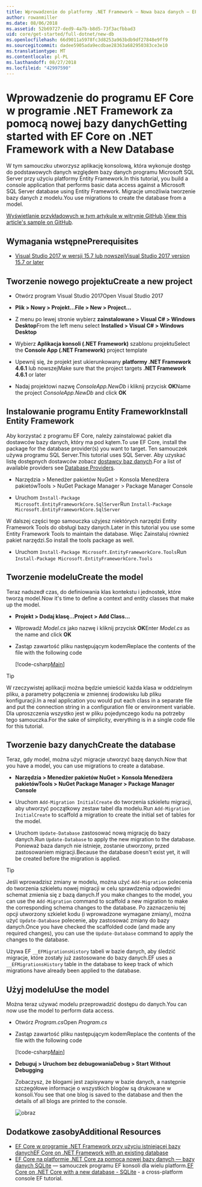```yaml
---
title: Wprowadzenie do platformy .NET Framework — Nowa baza danych — EF Core
author: rowanmiller
ms.date: 08/06/2018
ms.assetid: 52b69727-ded9-4a7b-b8d5-73f3acfbbad3
uid: core/get-started/full-dotnet/new-db
ms.openlocfilehash: 66d9011a5978fc3d8253a963bdb9df27848e9ff9
ms.sourcegitcommit: dadee5905ada9ecdbae28363a682950383ce3e10
ms.translationtype: MT
ms.contentlocale: pl-PL
ms.lasthandoff: 08/27/2018
ms.locfileid: "42997590"
---
```

# <a name="getting-started-with-ef-core-on-net-framework-with-a-new-database"></a><span data-ttu-id="154d2-102">Wprowadzenie do programu EF Core w programie .NET Framework za pomocą nowej bazy danych</span><span class="sxs-lookup"><span data-stu-id="154d2-102">Getting started with EF Core on .NET Framework with a New Database</span></span>

<span data-ttu-id="154d2-103">W tym samouczku utworzysz aplikację konsolową, która wykonuje dostęp do podstawowych danych względem bazy danych programu Microsoft SQL Server przy użyciu platformy Entity Framework.</span><span class="sxs-lookup"><span data-stu-id="154d2-103">In this tutorial, you build a console application that performs basic data access against a Microsoft SQL Server database using Entity Framework.</span></span> <span data-ttu-id="154d2-104">Migracje umożliwia tworzenie bazy danych z modelu.</span><span class="sxs-lookup"><span data-stu-id="154d2-104">You use migrations to create the database from a model.</span></span>

<span data-ttu-id="154d2-105">[Wyświetlanie przykładowych w tym artykule w witrynie GitHub](https://github.com/aspnet/EntityFramework.Docs/tree/master/samples/core/GetStarted/FullNet/ConsoleApp.NewDb).</span><span class="sxs-lookup"><span data-stu-id="154d2-105">[View this article's sample on GitHub](https://github.com/aspnet/EntityFramework.Docs/tree/master/samples/core/GetStarted/FullNet/ConsoleApp.NewDb).</span></span>

## <a name="prerequisites"></a><span data-ttu-id="154d2-106">Wymagania wstępne</span><span class="sxs-lookup"><span data-stu-id="154d2-106">Prerequisites</span></span>

* [<span data-ttu-id="154d2-107">Visual Studio 2017 w wersji 15.7 lub nowszej</span><span class="sxs-lookup"><span data-stu-id="154d2-107">Visual Studio 2017 version 15.7 or later</span></span>](https://www.visualstudio.com/downloads/)

## <a name="create-a-new-project"></a><span data-ttu-id="154d2-108">Tworzenie nowego projektu</span><span class="sxs-lookup"><span data-stu-id="154d2-108">Create a new project</span></span>

* <span data-ttu-id="154d2-109">Otwórz program Visual Studio 2017</span><span class="sxs-lookup"><span data-stu-id="154d2-109">Open Visual Studio 2017</span></span>

* <span data-ttu-id="154d2-110">**Plik > Nowy > Projekt...**</span><span class="sxs-lookup"><span data-stu-id="154d2-110">**File > New > Project...**</span></span>

* <span data-ttu-id="154d2-111">Z menu po lewej stronie wybierz **zainstalowane > Visual C# > Windows Desktop**</span><span class="sxs-lookup"><span data-stu-id="154d2-111">From the left menu select **Installed > Visual C# > Windows Desktop**</span></span>

* <span data-ttu-id="154d2-112">Wybierz **Aplikacja konsoli (.NET Framework)** szablonu projektu</span><span class="sxs-lookup"><span data-stu-id="154d2-112">Select the **Console App (.NET Framework)** project template</span></span>

* <span data-ttu-id="154d2-113">Upewnij się, że projekt jest ukierunkowany **platformy .NET Framework 4.6.1** lub nowszej</span><span class="sxs-lookup"><span data-stu-id="154d2-113">Make sure that the project targets **.NET Framework 4.6.1** or later</span></span>

* <span data-ttu-id="154d2-114">Nadaj projektowi nazwę *ConsoleApp.NewDb* i kliknij przycisk **OK**</span><span class="sxs-lookup"><span data-stu-id="154d2-114">Name the project *ConsoleApp.NewDb* and click **OK**</span></span>

## <a name="install-entity-framework"></a><span data-ttu-id="154d2-115">Instalowanie programu Entity Framework</span><span class="sxs-lookup"><span data-stu-id="154d2-115">Install Entity Framework</span></span>

<span data-ttu-id="154d2-116">Aby korzystać z programu EF Core, należy zainstalować pakiet dla dostawców bazy danych, który ma pod kątem.</span><span class="sxs-lookup"><span data-stu-id="154d2-116">To use EF Core, install the package for the database provider(s) you want to target.</span></span> <span data-ttu-id="154d2-117">Ten samouczek używa programu SQL Server.</span><span class="sxs-lookup"><span data-stu-id="154d2-117">This tutorial uses SQL Server.</span></span> <span data-ttu-id="154d2-118">Aby uzyskać listę dostępnych dostawców zobacz [dostawcy baz danych](../../providers/index.md).</span><span class="sxs-lookup"><span data-stu-id="154d2-118">For a list of available providers see [Database Providers](../../providers/index.md).</span></span>

* <span data-ttu-id="154d2-119">Narzędzia > Menedżer pakietów NuGet > Konsola Menedżera pakietów</span><span class="sxs-lookup"><span data-stu-id="154d2-119">Tools > NuGet Package Manager > Package Manager Console</span></span>

* <span data-ttu-id="154d2-120">Uruchom `Install-Package Microsoft.EntityFrameworkCore.SqlServer`</span><span class="sxs-lookup"><span data-stu-id="154d2-120">Run `Install-Package Microsoft.EntityFrameworkCore.SqlServer`</span></span>

<span data-ttu-id="154d2-121">W dalszej części tego samouczka użyjesz niektórych narzędzi Entity Framework Tools do obsługi bazy danych.</span><span class="sxs-lookup"><span data-stu-id="154d2-121">Later in this tutorial you use some Entity Framework Tools to maintain the database.</span></span> <span data-ttu-id="154d2-122">Więc Zainstaluj również pakiet narzędzi.</span><span class="sxs-lookup"><span data-stu-id="154d2-122">So install the tools package as well.</span></span>

* <span data-ttu-id="154d2-123">Uruchom `Install-Package Microsoft.EntityFrameworkCore.Tools`</span><span class="sxs-lookup"><span data-stu-id="154d2-123">Run `Install-Package Microsoft.EntityFrameworkCore.Tools`</span></span>

## <a name="create-the-model"></a><span data-ttu-id="154d2-124">Tworzenie modelu</span><span class="sxs-lookup"><span data-stu-id="154d2-124">Create the model</span></span>

<span data-ttu-id="154d2-125">Teraz nadszedł czas, do definiowania klas kontekstu i jednostek, które tworzą model.</span><span class="sxs-lookup"><span data-stu-id="154d2-125">Now it's time to define a context and entity classes that make up the model.</span></span>

* <span data-ttu-id="154d2-126">**Projekt > Dodaj klasę...**</span><span class="sxs-lookup"><span data-stu-id="154d2-126">**Project > Add Class...**</span></span>

* <span data-ttu-id="154d2-127">Wprowadź *Model.cs* jako nazwę i kliknij przycisk **OK**</span><span class="sxs-lookup"><span data-stu-id="154d2-127">Enter *Model.cs* as the name and click **OK**</span></span>

* <span data-ttu-id="154d2-128">Zastąp zawartość pliku następującym kodem</span><span class="sxs-lookup"><span data-stu-id="154d2-128">Replace the contents of the file with the following code</span></span>

  [!code-csharp[Main](../../../../samples/core/GetStarted/FullNet/ConsoleApp.NewDb/Model.cs)] 

> [!TIP]  
> <span data-ttu-id="154d2-129">W rzeczywistej aplikacji można będzie umieścić każda klasa w oddzielnym pliku, a parametry połączenia w zmiennej środowisku lub pliku konfiguracji.</span><span class="sxs-lookup"><span data-stu-id="154d2-129">In a real application you would put each class in a separate file and put the connection string in a configuration file or environment variable.</span></span> <span data-ttu-id="154d2-130">Dla uproszczenia wszystko jest w pliku pojedynczego kodu na potrzeby tego samouczka.</span><span class="sxs-lookup"><span data-stu-id="154d2-130">For the sake of simplicity, everything is in a single code file for this tutorial.</span></span>

## <a name="create-the-database"></a><span data-ttu-id="154d2-131">Tworzenie bazy danych</span><span class="sxs-lookup"><span data-stu-id="154d2-131">Create the database</span></span>

<span data-ttu-id="154d2-132">Teraz, gdy model, można użyć migracje utworzyć bazę danych.</span><span class="sxs-lookup"><span data-stu-id="154d2-132">Now that you have a model, you can use migrations to create a database.</span></span>

* <span data-ttu-id="154d2-133">**Narzędzia > Menedżer pakietów NuGet > Konsola Menedżera pakietów**</span><span class="sxs-lookup"><span data-stu-id="154d2-133">**Tools > NuGet Package Manager > Package Manager Console**</span></span>

* <span data-ttu-id="154d2-134">Uruchom `Add-Migration InitialCreate` do tworzenia szkieletu migracji, aby utworzyć początkowy zestaw tabel dla modelu.</span><span class="sxs-lookup"><span data-stu-id="154d2-134">Run `Add-Migration InitialCreate` to scaffold a migration to create the initial set of tables for the model.</span></span>

* <span data-ttu-id="154d2-135">Uruchom `Update-Database` zastosować nową migrację do bazy danych.</span><span class="sxs-lookup"><span data-stu-id="154d2-135">Run `Update-Database` to apply the new migration to the database.</span></span> <span data-ttu-id="154d2-136">Ponieważ baza danych nie istnieje, zostanie utworzony, przed zastosowaniem migracji.</span><span class="sxs-lookup"><span data-stu-id="154d2-136">Because the database doesn't exist yet, it will be created before the migration is applied.</span></span>

> [!TIP]  
> <span data-ttu-id="154d2-137">Jeśli wprowadzisz zmiany w modelu, można użyć `Add-Migration` polecenia do tworzenia szkieletu nowej migracji w celu sprawdzenia odpowiedni schemat zmienia się z bazą danych.</span><span class="sxs-lookup"><span data-stu-id="154d2-137">If you make changes to the model, you can use the `Add-Migration` command to scaffold a new migration to make the corresponding schema changes to the database.</span></span> <span data-ttu-id="154d2-138">Po zaznaczeniu tej opcji utworzony szkielet kodu (i wprowadzone wymagane zmiany), można użyć `Update-Database` polecenie, aby zastosować zmiany do bazy danych.</span><span class="sxs-lookup"><span data-stu-id="154d2-138">Once you have checked the scaffolded code (and made any required changes), you can use the `Update-Database` command to apply the changes to the database.</span></span>
>
> <span data-ttu-id="154d2-139">Używa EF `__EFMigrationsHistory` tabeli w bazie danych, aby śledzić migracje, które zostały już zastosowane do bazy danych.</span><span class="sxs-lookup"><span data-stu-id="154d2-139">EF uses a `__EFMigrationsHistory` table in the database to keep track of which migrations have already been applied to the database.</span></span>

## <a name="use-the-model"></a><span data-ttu-id="154d2-140">Użyj modelu</span><span class="sxs-lookup"><span data-stu-id="154d2-140">Use the model</span></span>

<span data-ttu-id="154d2-141">Można teraz używać modelu przeprowadzić dostępu do danych.</span><span class="sxs-lookup"><span data-stu-id="154d2-141">You can now use the model to perform data access.</span></span>

* <span data-ttu-id="154d2-142">Otwórz *Program.cs*</span><span class="sxs-lookup"><span data-stu-id="154d2-142">Open *Program.cs*</span></span>

* <span data-ttu-id="154d2-143">Zastąp zawartość pliku następującym kodem</span><span class="sxs-lookup"><span data-stu-id="154d2-143">Replace the contents of the file with the following code</span></span>

  [!code-csharp[Main](../../../../samples/core/GetStarted/FullNet/ConsoleApp.NewDb/Program.cs)]

* <span data-ttu-id="154d2-144">**Debuguj > Uruchom bez debugowania**</span><span class="sxs-lookup"><span data-stu-id="154d2-144">**Debug > Start Without Debugging**</span></span>

  <span data-ttu-id="154d2-145">Zobaczysz, że blogami jest zapisywany w bazie danych, a następnie szczegółowe informacje o wszystkich blogów są drukowane w konsoli.</span><span class="sxs-lookup"><span data-stu-id="154d2-145">You see that one blog is saved to the database and then the details of all blogs are printed to the console.</span></span>

  ![obraz](_static/output-new-db.png)

## <a name="additional-resources"></a><span data-ttu-id="154d2-147">Dodatkowe zasoby</span><span class="sxs-lookup"><span data-stu-id="154d2-147">Additional Resources</span></span>

* [<span data-ttu-id="154d2-148">EF Core w programie .NET Framework przy użyciu istniejącej bazy danych</span><span class="sxs-lookup"><span data-stu-id="154d2-148">EF Core on .NET Framework with an existing database</span></span>](xref:core/get-started/full-dotnet/existing-db)
* <span data-ttu-id="154d2-149">[EF Core na platformie .NET Core za pomocą nowej bazy danych — bazy danych SQLite](xref:core/get-started/netcore/new-db-sqlite) — samouczek programu EF konsoli dla wielu platform.</span><span class="sxs-lookup"><span data-stu-id="154d2-149">[EF Core on .NET Core with a new database - SQLite](xref:core/get-started/netcore/new-db-sqlite) -  a cross-platform console EF tutorial.</span></span>
